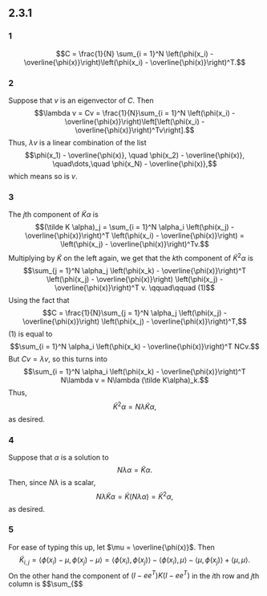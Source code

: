 ## 2.3.1
### 1
$$C = \frac{1}{N} \sum_{i = 1}^N \left(\phi(x_i) - \overline{\phi(x)}\right)\left(\phi(x_i) - \overline{\phi(x)}\right)^T.$$
### 2
Suppose that $v$ is an eigenvector of $C$.  Then
$$\lambda v = Cv = \frac{1}{N}\sum_{i = 1}^N \left(\phi(x_i) - \overline{\phi(x)}\right)\left[\left(\phi(x_i) - \overline{\phi(x)}\right)^Tv\right].$$
Thus, $\lambda v$ is a linear combination of the list
$$\phi(x_1) - \overline{\phi(x)}, \quad \phi(x_2) - \overline{\phi(x)}, \quad\dots,\quad \phi(x_N) - \overline{\phi(x)},$$
which means so is $v$.

### 3
The $j$th component of $\tilde K\alpha$ is
$$(\tilde K \alpha)_j = \sum_{i = 1}^N \alpha_i \left(\phi(x_j) - \overline{\phi(x)}\right)^T \left(\phi(x_i) - \overline{\phi(x)}\right) = \left(\phi(x_j) - \overline{\phi(x)}\right)^Tv.$$
Multiplying by $\tilde K$ on the left again, we get that the $k$th component of $\tilde K^2 \alpha$ is 
$$\sum_{j = 1}^N \alpha_j \left(\phi(x_k) - \overline{\phi(x)}\right)^T \left(\phi(x_j) - \overline{\phi(x)}\right) \left(\phi(x_j) - \overline{\phi(x)}\right)^T v. \qquad\qquad (1)$$
Using the fact that
$$C = \frac{1}{N}\sum_{j = 1}^N \alpha_j \left(\phi(x_j) - \overline{\phi(x)}\right) \left(\phi(x_j) - \overline{\phi(x)}\right)^T,$$
(1) is equal to
$$\sum_{i = 1}^N \alpha_i \left(\phi(x_k) - \overline{\phi(x)}\right)^T NCv.$$
But $Cv = \lambda v$, so this turns into
$$\sum_{i = 1}^N \alpha_i \left(\phi(x_k) - \overline{\phi(x)}\right)^T N\lambda v = N\lambda (\tilde K\alpha)_k.$$
Thus,
$$\tilde K^2\alpha = N\lambda \tilde K \alpha,$$
as desired.

### 4
Suppose that $\alpha$ is a solution to
$$N \lambda \alpha = \tilde K \alpha.$$
Then, since $N\lambda$ is a scalar,
$$N\lambda \tilde K \alpha = \tilde K(N \lambda \alpha) = \tilde K^2 \alpha,$$
as desired.

### 5
For ease of typing this up, let $\mu = \overline{\phi(x)}$.  Then
$$\tilde K_{i, j} = \left\langle \phi(x_i) - \mu, \phi(x_j) - \mu \right\rangle = \langle \phi(x_i), \phi(x_j) \rangle - \langle \phi(x_i), \mu \rangle - \langle \mu, \phi(x_j) \rangle + \langle \mu, \mu\rangle.$$
On the other hand the component of $(I - ee^T)K(I - ee^T)$ in the $i$th row and $j$th column is
$$\sum_{$$